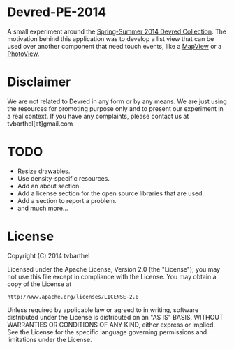 Devred-PE-2014
==============

A small experiment around the [Spring-Summer 2014 Devred Collection](http://www.devred.com/looks-saison-4893.r.html). The motivation behind this application was to develop a list view that can be used over another component that need touch events, like a [MapView](http://developer.android.com/reference/com/google/android/gms/maps/MapView.html) or a [PhotoView](https://github.com/chrisbanes/PhotoView).

Disclaimer
==============
We are not related to Devred in any form or by any means. We are just using the resources for promoting purpose only and to present our experiment in a real context. If you have any complaints, please contact us at tvbarthel[at]gmail.com

TODO
==============
* Resize drawables.
* Use density-specific resources.
* Add an about section.
* Add a license section for the open source libraries that are used.
* Add a section to report a problem.
* and much more...

License
=====================
Copyright (C) 2014 tvbarthel

Licensed under the Apache License, Version 2.0 (the "License");
you may not use this file except in compliance with the License.
You may obtain a copy of the License at

    http://www.apache.org/licenses/LICENSE-2.0

Unless required by applicable law or agreed to in writing, software
distributed under the License is distributed on an "AS IS" BASIS,
WITHOUT WARRANTIES OR CONDITIONS OF ANY KIND, either express or implied.
See the License for the specific language governing permissions and
limitations under the License.

